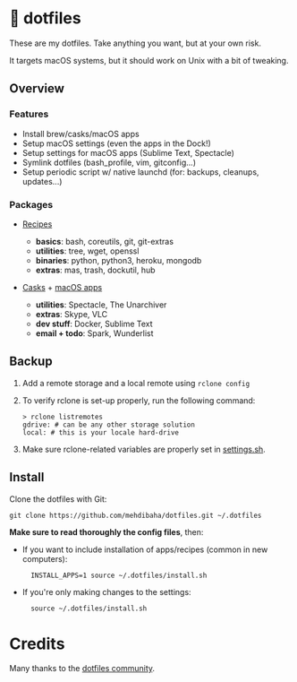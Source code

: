 # 🔨 dotfiles

These are my dotfiles. Take anything you want, but at your own risk.

It targets macOS systems, but it should work on Unix with a bit of tweaking.

## Overview

### Features

* Install brew/casks/macOS apps
* Setup macOS settings (even the apps in the Dock!)
* Setup settings for macOS apps (Sublime Text, Spectacle)
* Symlink dotfiles (bash_profile, vim, gitconfig...)
* Setup periodic script w/ native launchd (for: backups, cleanups, updates...)

### Packages

* [Recipes](https://brew.sh)
    * **basics**: bash, coreutils, git, git-extras
    * **utilities**: tree, wget, openssl
    * **binaries**: python, python3, heroku, mongodb
    * **extras**: mas, trash, dockutil, hub

* [Casks](https://caskroom.github.io) + [macOS apps](https://github.com/mas-cli/mas)
    * **utilities**: Spectacle, The Unarchiver
    * **extras**:  Skype, VLC
    * **dev stuff**: Docker, Sublime Text
    * **email + todo**: Spark, Wunderlist

## Backup

1. Add a remote storage and a local remote using `rclone config`

2. To verify rclone is set-up properly, run the following command:

       > rclone listremotes
       gdrive: # can be any other storage solution
       local: # this is your locale hard-drive

3. Make sure rclone-related variables are properly set in [settings.sh](macos/settings.sh).

## Install

Clone the dotfiles with Git:

    git clone https://github.com/mehdibaha/dotfiles.git ~/.dotfiles

**Make sure to read thoroughly the config files**, then:

* If you want to include installation of apps/recipes (common in new computers):

        INSTALL_APPS=1 source ~/.dotfiles/install.sh

* If you're only making changes to the settings:

        source ~/.dotfiles/install.sh

# Credits

Many thanks to the [dotfiles community](https://dotfiles.github.io).
